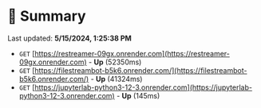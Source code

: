 # 📖 Summary
Last updated: **5/15/2024, 1:25:38 PM**

- `GET` [https://restreamer-09gx.onrender.com](https://restreamer-09gx.onrender.com) - **Up** (52350ms)
- `GET` [https://filestreambot-b5k6.onrender.com/](https://filestreambot-b5k6.onrender.com/) - **Up** (41324ms)
- `GET` [https://jupyterlab-python3-12-3.onrender.com](https://jupyterlab-python3-12-3.onrender.com) - **Up** (145ms)
